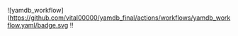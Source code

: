 ![yamdb_workflow](https://github.com/vital00000/yamdb_final/actions/workflows/yamdb_workflow.yaml/badge.svg
!!